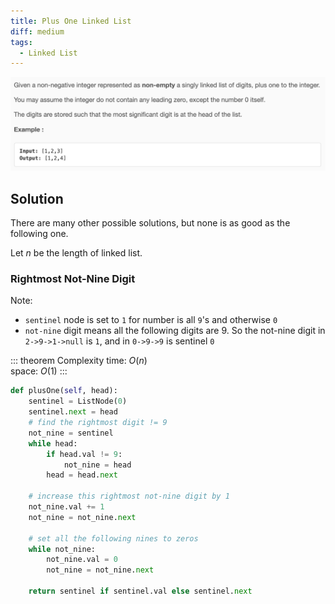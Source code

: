 ```yaml
---
title: Plus One Linked List
diff: medium
tags:
  - Linked List
---
```


<img class="medium-zoom" src="/algo/plus-one-linked-list.png" alt="https://leetcode.com/problems/plus-one-linked-list">

## Solution

There are many other possible solutions, but none is as good as the following one.

Let $n$ be the length of linked list.

### Rightmost Not-Nine Digit

Note:

- `sentinel` node is set to `1` for number is all `9`'s and otherwise `0`
- `not-nine` digit means all the following digits are $9$. So the not-nine digit in `2->9->1->null` is `1`, and in `0->9->9` is sentinel `0`

::: theorem Complexity
time: $O(n)$  
space: $O(1)$
:::

```py
def plusOne(self, head):
    sentinel = ListNode(0)
    sentinel.next = head
    # find the rightmost digit != 9
    not_nine = sentinel
    while head:
        if head.val != 9:
            not_nine = head
        head = head.next

    # increase this rightmost not-nine digit by 1
    not_nine.val += 1
    not_nine = not_nine.next

    # set all the following nines to zeros
    while not_nine:
        not_nine.val = 0
        not_nine = not_nine.next

    return sentinel if sentinel.val else sentinel.next
```
